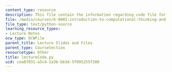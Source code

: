 ```yaml
---
content_type: resource
description: This file contain the information regarding code file for lecture 11.
file: /media/courses/6-0002-introduction-to-computational-thinking-and-data-science-fall-2016/cea07031a5c42a3bbb3d5f095255f380_lectureCode.py
file_type: text/python-source
learning_resource_types:
- Lecture Notes
ocw_type: OCWFile
parent_title: Lecture Slides and Files
parent_type: CourseSection
resourcetype: Other
title: lectureCode.py
uid: cea07031-a5c4-2a3b-bb3d-5f095255f380
---
```

